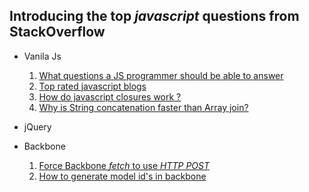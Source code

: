 Introducing the top *javascript* questions from StackOverflow
--------------------------------------------------------------

* Vanila Js
  1. [What questions a JS programmer should be able to answer](http://stackoverflow.com/q/1684917/1310070)
  2. [Top rated javascript blogs](http://stackoverflow.com/q/409056/1310070)
  3. [How do javascript closures work ?](http://stackoverflow.com/q/111102/1310070)
  4. [Why is String concatenation faster than Array join?](http://stackoverflow.com/q/7299010/1310070)
* jQuery

* Backbone
  1. [Force Backbone *fetch* to use *HTTP POST*](http://stackoverflow.com/questions/15349949/1310070)
  2. [How to generate model id's in backbone](http://stackoverflow.com/a/10793664/1310070)

